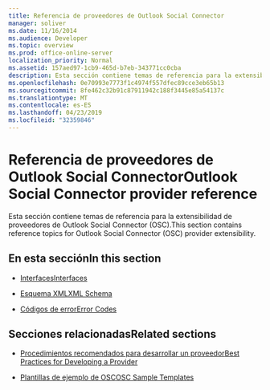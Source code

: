 ```yaml
---
title: Referencia de proveedores de Outlook Social Connector
manager: soliver
ms.date: 11/16/2014
ms.audience: Developer
ms.topic: overview
ms.prod: office-online-server
localization_priority: Normal
ms.assetid: 157aed97-1cb9-465d-b7eb-343771cc0cba
description: Esta sección contiene temas de referencia para la extensibilidad de proveedores de Outlook Social Connector (OSC).
ms.openlocfilehash: 0e70993e7773f1c4974f557dfec89cce3eb65b13
ms.sourcegitcommit: 8fe462c32b91c87911942c188f3445e85a54137c
ms.translationtype: MT
ms.contentlocale: es-ES
ms.lasthandoff: 04/23/2019
ms.locfileid: "32359846"
---
```

# <a name="outlook-social-connector-provider-reference"></a><span data-ttu-id="4f750-103">Referencia de proveedores de Outlook Social Connector</span><span class="sxs-lookup"><span data-stu-id="4f750-103">Outlook Social Connector provider reference</span></span>

<span data-ttu-id="4f750-104">Esta sección contiene temas de referencia para la extensibilidad de proveedores de Outlook Social Connector (OSC).</span><span class="sxs-lookup"><span data-stu-id="4f750-104">This section contains reference topics for Outlook Social Connector (OSC) provider extensibility.</span></span>
  
## <a name="in-this-section"></a><span data-ttu-id="4f750-105">En esta sección</span><span class="sxs-lookup"><span data-stu-id="4f750-105">In this section</span></span>

- [<span data-ttu-id="4f750-106">Interfaces</span><span class="sxs-lookup"><span data-stu-id="4f750-106">Interfaces</span></span>](outlook-social-connector-provider-interfaces.md)
  
- [<span data-ttu-id="4f750-107">Esquema XML</span><span class="sxs-lookup"><span data-stu-id="4f750-107">XML Schema</span></span>](outlook-social-connector-provider-xml-schema.md)
  
- [<span data-ttu-id="4f750-108">Códigos de error</span><span class="sxs-lookup"><span data-stu-id="4f750-108">Error Codes</span></span>](outlook-social-connector-provider-error-codes.md)
  
## <a name="related-sections"></a><span data-ttu-id="4f750-109">Secciones relacionadas</span><span class="sxs-lookup"><span data-stu-id="4f750-109">Related sections</span></span>

- [<span data-ttu-id="4f750-110">Procedimientos recomendados para desarrollar un proveedor</span><span class="sxs-lookup"><span data-stu-id="4f750-110">Best Practices for Developing a Provider</span></span>](best-practices-for-developing-a-provider.md)
  
- [<span data-ttu-id="4f750-111">Plantillas de ejemplo de OSC</span><span class="sxs-lookup"><span data-stu-id="4f750-111">OSC Sample Templates</span></span>](osc-sample-templates.md)
  

